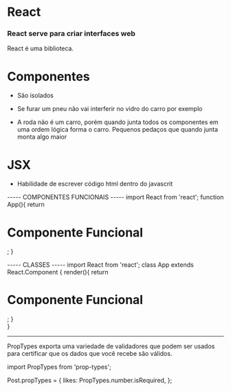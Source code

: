 # React

<h3>React serve para criar interfaces web  </h3>

React é uma biblioteca.


# Componentes
 - São isolados
 - Se furar um pneu não vai interferir no vidro do carro por exemplo
 
 - A roda não é um carro, porém quando junta todos os componentes em uma ordem lógica forma o carro. Pequenos pedaços que quando junta monta algo maior


# JSX
 - Habilidade de escrever código html dentro do javascrit

----- COMPONENTES FUNCIONAIS -----
 import React from 'react';
 function App(){
        return <h1>Componente Funcional</h1>;
 }

----- CLASSES -----
import React from 'react';
class App extends React.Component {
    render(){
        return <h1>Componente Funcional</h1>;
    }     
 }



--------------------------------------------------------------

PropTypes exporta uma variedade de validadores que podem ser usados para certificar que os dados que você recebe são válidos.

import PropTypes from 'prop-types';

Post.propTypes = {
    likes: PropTypes.number.isRequired,
};